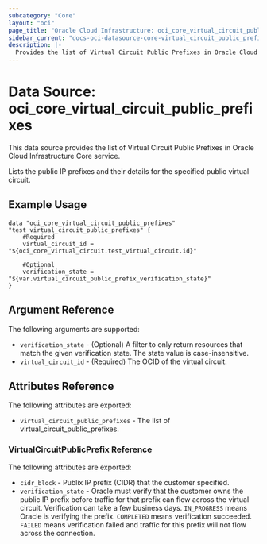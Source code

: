 ```yaml
---
subcategory: "Core"
layout: "oci"
page_title: "Oracle Cloud Infrastructure: oci_core_virtual_circuit_public_prefixes"
sidebar_current: "docs-oci-datasource-core-virtual_circuit_public_prefixes"
description: |-
  Provides the list of Virtual Circuit Public Prefixes in Oracle Cloud Infrastructure Core service
---
```


# Data Source: oci_core_virtual_circuit_public_prefixes
This data source provides the list of Virtual Circuit Public Prefixes in Oracle Cloud Infrastructure Core service.

Lists the public IP prefixes and their details for the specified
public virtual circuit.


## Example Usage

```hcl
data "oci_core_virtual_circuit_public_prefixes" "test_virtual_circuit_public_prefixes" {
	#Required
	virtual_circuit_id = "${oci_core_virtual_circuit.test_virtual_circuit.id}"

	#Optional
	verification_state = "${var.virtual_circuit_public_prefix_verification_state}"
}
```

## Argument Reference

The following arguments are supported:

* `verification_state` - (Optional) A filter to only return resources that match the given verification state. The state value is case-insensitive. 
* `virtual_circuit_id` - (Required) The OCID of the virtual circuit.


## Attributes Reference

The following attributes are exported:

* `virtual_circuit_public_prefixes` - The list of virtual_circuit_public_prefixes.

### VirtualCircuitPublicPrefix Reference

The following attributes are exported:

* `cidr_block` - Publix IP prefix (CIDR) that the customer specified.
* `verification_state` - Oracle must verify that the customer owns the public IP prefix before traffic for that prefix can flow across the virtual circuit. Verification can take a few business days. `IN_PROGRESS` means Oracle is verifying the prefix. `COMPLETED` means verification succeeded. `FAILED` means verification failed and traffic for this prefix will not flow across the connection. 

